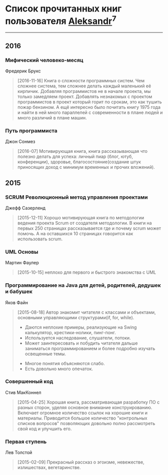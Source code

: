 # Список прочитанных книг пользователя [Aleksandr](http://vk.com/id12375097)<sup>7</sup>
---

## 2016

### Мифический человеко-месяц
Фредерик Брукс
> [2016-11-16] Книга о сложности программных систем. Чем сложнее система, тем сложнее делать каждый маленький её кирпичик. Добавляя программистов не в начале проекта, мы только замедляем проект. Добавлять незнакомых с проектом программистов в проект который горит по срокам, это как тушить пожар бензином. А ещё интересно было почитать книгу 1975 года и найти в ней много параллелей с современности в плане людей и много различий в плане машин.


### Путь программиста
Джон Сонмез
> [2016-07] Мотивирующая книга, книга рассказывающая что полезно делать для успеха: личный пиар (блог, ютуб, конференции), здоровье, благосостояние(создание штук приносящих доход с минимум временных и прочих вложений).



## 2015

### SCRUM Революционный метод управления проектами
Джефф Сазерленд
> [2015-12-11] Хорошо мотивирующая книга по методологии ведения проекта Scrum от создателя методологии. В книги на первых 250 страницах рассказывается где и почему scrum может помочь. А на оставшихся 10 страницах говорится как использовать scrum.


### UML Основы
Мартин Фаулер
> [2015-10-15] неплохо для первого и быстрого знакомства с UML


### Программирование на Java для детей, родителей, дедушек и бабушек
Яков Файн
> [2015-08-18] Автор знакомит читателя с классами и объектами, основными управляющими структурами(if, for, while). 
> + Даются неплохие примеры, реализующие на Swing калькулятор, крестики-нолики, пинг-понг. 
> + Используется наследование, слушатели, потоки.
> + Может заинтересовать и побудить читателя дальше заниматься программированием и более подробно изучать освещенные темы.
> - Многое понятия объясняются слабо.
> - Есть довольно много опечаток.


### Совершенный код
Стив МакКоннел
> [2015-04-25] Хорошая книга, рассматривающая разработку ПО с разных сторон, уделяя основное внимание конструированию. Включает огромное количество ссылок на хорошие книги и материалы. Приводится большое количество "контрольных списков вопросов" позволяющих довольно полно рассмотреть свой код и улучшить его.


### Первая ступень
Лев Толстой
> [2015-02-09] Прекрасный рассказ о эгоизме, невежестве, излишествах, вегетаринстве.



